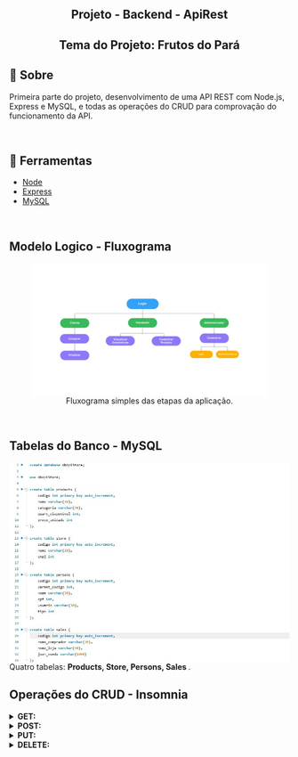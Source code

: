 <h2 align='center'>Projeto - Backend - ApiRest </h2>
<h2 align='center'>Tema do Projeto: Frutos do Pará</h2>


## 📄 Sobre
Primeira parte do projeto, desenvolvimento de uma API REST com Node.js, Express e MySQL, e todas as operações do CRUD para comprovação do funcionamento da API.

<br>

## 🔨 Ferramentas

- [Node](https://nodejs.org/pt-br/docs/)
- [Express](https://expressjs.com/)
- [MySQL](https://www.mysql.com/)

<br>

##  Modelo Logico - Fluxograma

<figure align="center">
<img align="center" width='600' src='./imgs/fluxograma.jpeg' alt='Fluxograma' title='Modelo Logico'>
<figcaption>Fluxograma simples das etapas da aplicação.</figcaption>
</figure>

<br>

## Tabelas do Banco - MySQL
<img align="center" width='600' src='./imgs/tables.jpeg' title='Tables'>
<figcaption>Quatro tabelas: <strong>Products, Store, Persons, Sales </strong>.</figcaption>

## Operações do CRUD - Insomnia

<details>
  <summary><strong>GET:</strong></summary>
<div>
<details>
<summary>Products</summary>
<p>GET findAll - Lista todos os produtos</p>
<img align="center" width='500' src='./imgs/get-products-findAll.png'>

<p>GET oneGet - Busca um produto especifico, usando como parametro seu codigo</p>
<img align="center" width='500' src='./imgs/get-products-getOne.png'>

<p>GET Category - Busca todos os produtos de uma determinada categoria</p>
<img align="center" width='500' src='./imgs/get-products-category.png'>
</details>

<details>
<summary>Store</summary>
<p>GET findAll - Lista todas a lojas</p>
<img align="center" width='500' src='./imgs/get-store-findall.png'>

<p>GET oneGet - Busca uma loja especifica</p>
<img align="center" width='500' src='./imgs/get-store-getOne.png'>
</details>

<details>
<summary>Persons</summary>
<p>GET findAll - Lista todas os tipos de pessoas cadastradas</p>
<img align="center" width='500' src='./imgs/get-persons-findall.png'>

<p>GET findSeller - Busca um vendedor vinculado a uma loja</p>
<img align="center" width='500' src='./imgs/get-seller-persons.png'>

<p>GET oneGet - Busca um tipo de pessoa especifica</p>
<img align="center" width='500' src='./imgs/getone-persons.png'>
</details>

<details>
<summary>Sales</summary>
<p>GET findAll - Lista todas as vendas</p>
<img align="center" width='500' src='./imgs/get-store-findall.png'>

<p>GET oneGet - Busca uma venda especifica</p>
<img align="center" width='500' src='./imgs/get-store-getOne.png'>
</details>
  </details>

  <details>
    <summary><strong>POST:</strong></summary>
    <details>
    <summary>Products</summary>
      <p>Cadastrar produto</p>
      <img align="center" width='500' src='./imgs/post-products-insert.png'>
    </details>
    <details>
    <summary>Store</summary>
      <p>Cadastrar loja</p>
      <img align="center" width='500' src='./imgs/post-store-insert.png'>
    </details>
    <details>
    <summary>Persons</summary>
      <p>Cadastrar pessoas</p>
      <img align="center" width='500' src='./imgs/post-persons.png'>
    </details>
    <details>
    <summary>Sales</summary>
      <p>Cadastrar vendas</p>
      <img align="center" width='500' src='./imgs/post-persons.png'>
    </details>
    </details>

  <details>
    <summary><strong>PUT:</strong></summary>
    <details>
    <summary>Products</summary>
      <p>Atualizar um produto</p>
      <img align="center" width='500' src='./imgs/put-products-update.png'>
    </details>
       <details>
    <summary>Store</summary>
      <p>Atualizar uma loja</p>
      <img align="center" width='500' src='./imgs/put-store.png'>
    </details>
    <details>
    <summary>Persons</summary>
      <p>Atualizar um tipo de pessoa</p>
      <img align="center" width='500' src='./imgs/put-persons-update.png'>
    </details>
     <details>
    <summary>Sales</summary>
      <p>Atualizar uma venda</p>
      <img align="center" width='500' src='./imgs/put-persons-update.png'>
    </details>
  </details>

  <details>
    <summary><strong>DELETE:</strong></summary>
     <details>
    <summary>Products</summary>
      <p>Deletar um produto</p>
      <img align="center" width='500' src='./imgs/delete-products.png'>
    </details>
    <details>
    <summary>Store</summary>
      <p>Deletar uma loja</p>
      <img align="center" width='500' src='./imgs/delete-store.png'>
    </details>
     <details>
    <summary>Persons</summary>
      <p>Deletar um tipo de pessoa</p>
      <img align="center" width='500' src='./imgs/delete-persons.png'>
    </details>
    <details>
    <summary>Sales</summary>
      <p>Deletar uma venda</p>
      <img align="center" width='500' src='./imgs/delete-persons.png'>
    </details>
  </details>
